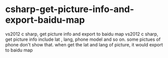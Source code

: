 # csharp-get-picture-info-and-export-baidu-map
vs2012 c sharp, get picture info and export to baidu map
vs2012 c sharp, get picture info include lat , lang, phone model and so on.
some pictues of phone don't show that.
when get the lat and lang of picture, it would export to baidu map
